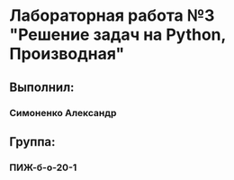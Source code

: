 # Лабораторная работа №3 "Решение задач на Python, Производная"

## Выполнил:
### Симоненко Александр

## Группа:
### ПИЖ-б-о-20-1